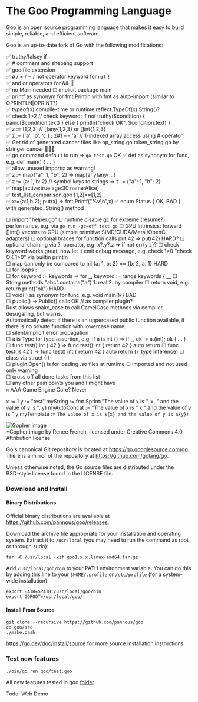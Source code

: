 # The Goo Programming Language  
  
Goo is an open source programming language that makes it easy to build simple, reliable, and efficient software.  
  
Goo is an up-to-date fork of Go with the following modifications:  
<!--  
just like most ugliness in the world appears when you add a five to json(5)   
so does adding a little o to Go[o] make everything a little more beautiful  
-->  
✅ truthy/falsey if    
✅ # comment and shebang support    
✅ goo file extension    
✅ ø / ≠ / ¬ / not operator keyword for `nil` `!`    
✅ and or operators for && ||  
✅ no Main needed ☐  implicit package main    
✅ printf as synonym for fmt.Println  with fmt as auto-import (similar to OPRINTLN|OPRINT?)  
✅ typeof(x)  compile-time or runtime reflect.TypeOf(x).String()?  
✅ check 1>2 // check keyword: if not truthy($condition) { panic($condition.text) } else { println("check OK", $condition.text) }  
✅ z := [1,2,3]  // []any{1,2,3} or []int{1,2,3}  
✅ z := ['a', 'b', 'c'] ; z#1 == 'a'  // 1-indexed array access using # operator  
✅ Get rid of generated cancer files like op_string.go  token_string.go by stringer cancer 🤮🦀🤮  
✅ go command default to run => `go test.go` OK
✅ def as synonym for func, e.g. def main() { ... }  
✅ allow unused imports: as warning!  
✅ z := map{"a": 1, "b": 2}  => map[any]any{…}  
✅ z := {a: 1, b: 2}  // symbol keys to strings => z := {"a": 1, "b": 2}  
✅ map[active:true age:30 name:Alice]   
✅ test_list_comparison.goo [1,2]==[1,2]  
✅ x:={a:1,b:2}; put(x) => fmt.Printf("%v\n",x)
✅ enum Status { OK, BAD } with generated .String() method 

☐ import "helper.go"
☐ runtime disable gc for extreme (resume?) performance, e.g. via `go run -gc=off test.go`
☐ GPU Intrinsics: forward []int{} vectors to GPU (simple primitive SIMD/CUDA/Metal/OpenCL adapters)
☐ optional braces for function calls put 42 => put(42)   HARD?
☐ optional chaining via ?. operator, e.g. x?.y?.z => if not err{y.z}?
☐ check keyword works great, now let it emit debug message, e.g.  check 1>0  "check OK 1>0" via builtin println   
☐ map can only be compared to nil {a: 1, b: 2} == {b: 2, a: 1} HARD  
☐ for loops  :    
☐ for keyword := keywords  => for _, keyword := range keywords { __
☐ String methods "abc".contains("a")  1. real 2. by compiler 
☐ return void, e.g. return print("ok") HARD    
☐ void(!) as synonym for func, e.g. void main(){} BAD  
☐ public() -> Public() calls OK // as compiler plugin?  
    Rust allows snake_case to call CamelCase methods via compiler desugaring, but warns.  
    Automatically detect if there is an uppercased public function available, if there is no private function with lowercase name.  
☐ silent/implicit error propagation  
☐ a is Type for type assertion, e.g. if a is int {} => if _, ok := a.(int); ok { ... }
☐ func test() int { 42 } => func test() int { return 42 }  auto return 
☐ func test(){ 42 } => func test() int { return 42 }  auto return (+ type inference)
☐ class via struct (!)    
☐ plugin.Open() is for loading .so files at runtime
☐ imported and not used only warning   
☐ cross off all done tasks from this list    
☐ any other pain points you and I might have     
𐄂 AAA Game Engine Core? Never

  
x := 1
y := "test"
myString := fmt.Sprint("The value of x is ", x, " and the value of y is ", y)
myAutoConcat := "The value of x is " x " and the value of y is " y
myTemplate := `The value of x is ${x} and the value of y is ${y}!`

  
![Gopher image](https://golang.org/doc/gopher/fiveyears.jpg)  
*Gopher image by Renee French, licensed under Creative Commons 4.0 Attribution license  
  
Go's canonical Git repository is located at https://go.googlesource.com/go.  
There is a mirror of the repository at https://github.com/golang/go.  
  
Unless otherwise noted, the Go source files are distributed under the  
BSD-style license found in the LICENSE file.  
  
### Download and Install  
  
#### Binary Distributions  
  
Official binary distributions are available at https://github.com/pannous/goo/releases.  
  
Download the archive file appropriate for your installation and operating system. Extract it to `/usr/local` (you may need to run the command as root or through sudo):  
  
```  
tar -C /usr/local -xzf goo1.x.x.linux-amd64.tar.gz  
```  
  
Add `/usr/local/goo/bin` to your PATH environment variable. You can do this by adding this line to your `$HOME/.profile` or `/etc/profile` (for a system-wide installation):  
  
```  
export PATH=$PATH:/usr/local/goo/bin  
export GOROOT=/usr/local/goo/  
```  
  
#### Install From Source  
  
```  
git clone --recursive https://github.com/pannous/goo  
cd goo/src  
./make.bash  
```

https://go.dev/doc/install/source for more source installation instructions.  

### Test new features  
```  
./bin/go run goo/test.goo
```
All new features tested in goo [folder](https://github.com/pannous/goo/tree/master/goo)

Todo: Web Demo  
